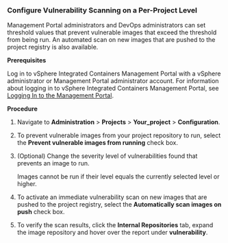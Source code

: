### Configure Vulnerability Scanning on a Per-Project Level

Management Portal administrators and DevOps administrators can set threshold values that prevent vulnerable images that exceed the threshold from being run. An automated scan on new images that are pushed to the project registry is also available.

**Prerequisites**

Log in to vSphere Integrated Containers Management Portal with a vSphere administrator or Management Portal administrator account. For information about logging in to vSphere Integrated Containers Management Portal, see [Logging In to the Management Portal](logging_in_mp.md).

**Procedure**

1. Navigate to **Administration** > **Projects** > **Your_project** > **Configuration**.
2. To prevent vulnerable images from your project repository to run, select the **Prevent vulnerable images from running** check box.
3. (Optional) Change the severity level of vulnerabilities found that prevents an image to run.
	
	Images cannot be run if their level equals the currently selected level or higher.

1.  To activate an immediate vulnerability scan on new images that are pushed to the project registry, select the **Automatically scan images on push** check box.
2.  To verify the scan results, click the **Internal Repositories** tab, expand the image repository and hover over the report under **vulnerability**.